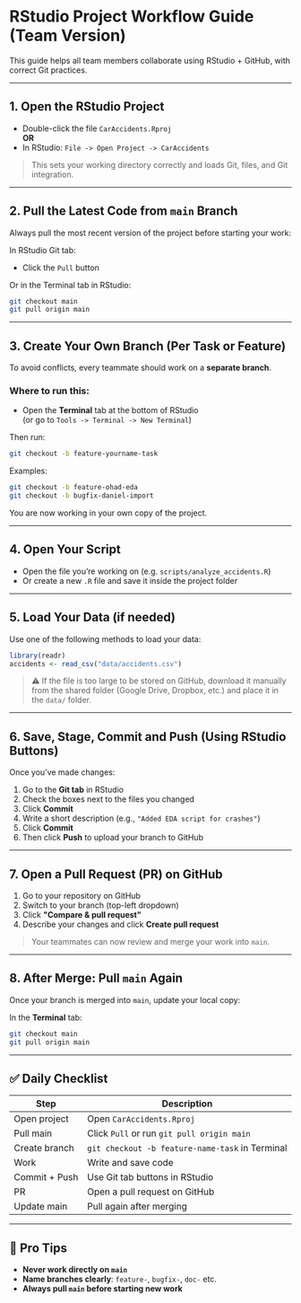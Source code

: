 # RStudio Project Workflow Guide (Team Version)

This guide helps all team members collaborate using RStudio + GitHub, with correct Git practices.

---

## 1. Open the RStudio Project

- Double-click the file `CarAccidents.Rproj`  
  **OR**  
- In RStudio: `File -> Open Project -> CarAccidents`

> This sets your working directory correctly and loads Git, files, and Git integration.

---

## 2. Pull the Latest Code from `main` Branch

Always pull the most recent version of the project before starting your work:

In RStudio Git tab:
- Click the `Pull` button

Or in the Terminal tab in RStudio:
```bash
git checkout main
git pull origin main
```

---

## 3. Create Your Own Branch (Per Task or Feature)

To avoid conflicts, every teammate should work on a **separate branch**.

### Where to run this:
- Open the **Terminal** tab at the bottom of RStudio  
  (or go to `Tools -> Terminal -> New Terminal`)

Then run:
```bash
git checkout -b feature-yourname-task
```

Examples:
```bash
git checkout -b feature-ohad-eda
git checkout -b bugfix-daniel-import
```

You are now working in your own copy of the project.

---

## 4. Open Your Script

- Open the file you’re working on (e.g. `scripts/analyze_accidents.R`)
- Or create a new `.R` file and save it inside the project folder

---

## 5. Load Your Data (if needed)

Use one of the following methods to load your data:

```r
library(readr)
accidents <- read_csv("data/accidents.csv")
```

> ⚠️ If the file is too large to be stored on GitHub, download it manually from the shared folder (Google Drive, Dropbox, etc.) and place it in the `data/` folder.

---

## 6. Save, Stage, Commit and Push (Using RStudio Buttons)

Once you’ve made changes:

1. Go to the **Git tab** in RStudio
2. Check the boxes next to the files you changed
3. Click **Commit**
4. Write a short description (e.g., `"Added EDA script for crashes"`)
5. Click **Commit**
6. Then click **Push** to upload your branch to GitHub

---

## 7. Open a Pull Request (PR) on GitHub

1. Go to your repository on GitHub
2. Switch to your branch (top-left dropdown)
3. Click **"Compare & pull request"**
4. Describe your changes and click **Create pull request**

> Your teammates can now review and merge your work into `main`.

---

## 8. After Merge: Pull `main` Again

Once your branch is merged into `main`, update your local copy:

In the **Terminal** tab:
```bash
git checkout main
git pull origin main
```

---

## ✅ Daily Checklist

| Step           | Description                            |
|----------------|----------------------------------------|
| Open project   | Open `CarAccidents.Rproj`              |
| Pull main      | Click `Pull` or run `git pull origin main` |
| Create branch  | `git checkout -b feature-name-task` in Terminal |
| Work           | Write and save code                    |
| Commit + Push  | Use Git tab buttons in RStudio         |
| PR             | Open a pull request on GitHub          |
| Update main    | Pull again after merging               |

---

## 🧠 Pro Tips

- **Never work directly on `main`**
- **Name branches clearly**: `feature-`, `bugfix-`, `doc-` etc.
- **Always pull `main` before starting new work**
